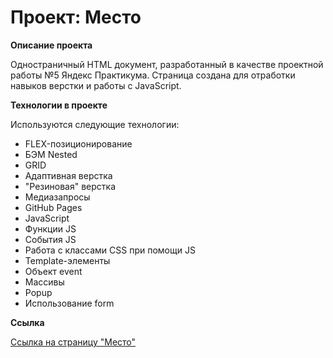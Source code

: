 # Проект: Место

**Описание проекта**

Одностраничный HTML документ, разработанный в качестве проектной работы №5 Яндекс Практикума. 
Страница создана для отработки навыков верстки и работы с JavaScript. 

**Технологии в проекте**

Используются следующие технологии: 
* FLEX-позиционирование
* БЭМ Nested 
* GRID 
* Адаптивная верстка 
* "Резиновая" верстка
* Медиазапросы
* GitHub Pages 
* JavaScript
* Функции JS
* События JS
* Работа с классами CSS при помощи JS
* Template-элементы
* Объект event
* Массивы
* Popup
* Использование form

**Ссылка**

[Ссылка на страницу "Место"](https://prosvirninrs.github.io/mesto/)
